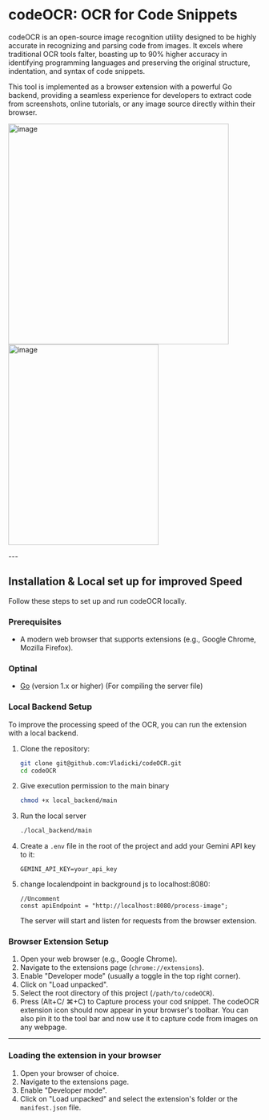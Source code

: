 # codeOCR:  OCR for Code Snippets

codeOCR is an open-source image recognition utility designed to be highly accurate in recognizing and parsing code from images. It excels where traditional OCR tools falter, boasting up to 90% higher accuracy in identifying programming languages and preserving the original structure, indentation, and syntax of code snippets.

This tool is implemented as a browser extension with a powerful Go backend, providing a seamless experience for developers to extract code from screenshots, online tutorials, or any image source directly within their browser.
<p float="left">
<img width="440" height="440" alt="image" src="https://github.com/user-attachments/assets/5b1eef8f-7fec-4e1e-a085-e7a7a65d028f" />
<img width="300" height="400" alt="image" src="https://github.com/user-attachments/assets/150f8394-026b-4913-ba7d-dc90d0b6d68a" />

<p/>
---

## Installation & Local set up for improved Speed

Follow these steps to set up and run codeOCR locally.

### Prerequisites

*   A modern web browser that supports extensions (e.g., Google Chrome, Mozilla Firefox).
### Optinal
*   [Go](https://golang.org/doc/install) (version 1.x or higher) (For compiling the server file)


### Local Backend Setup

To improve the processing speed of the OCR, you can run the extension with a local backend.

1.  Clone the repository:
    ```bash
    git clone git@github.com:Vladicki/codeOCR.git
    cd codeOCR
    ```
2.  Give execution permission to the main binary
    ```bash
    chmod +x local_backend/main
    ```
3.  Run the local server
    ```bash
    ./local_backend/main
    ```
4. Create a `.env` file in the root of the project and add your Gemini API key to it:
    ```
    GEMINI_API_KEY=your_api_key
    ```
5. change localendpoint in background js to localhost:8080:
    ```
    //Uncomment
    const apiEndpoint = "http://localhost:8080/process-image";
    ```
    The server will start and listen for requests from the browser extension.

### Browser Extension Setup

1.  Open your web browser (e.g., Google Chrome).
2.  Navigate to the extensions page (`chrome://extensions`).
3.  Enable "Developer mode" (usually a toggle in the top right corner).
4.  Click on "Load unpacked".
5.  Select the root directory of this project (`/path/to/codeOCR`).
6.  Press (Alt+C/ ⌘+C) to Capture process your cod snippet. The codeOCR extension icon should now appear in your browser's toolbar. You can also pin it to the tool bar and now use it to capture code from images on any webpage.

---



### Loading the extension in your browser
1. Open your browser of choice.
2. Navigate to the extensions page.
3. Enable "Developer mode".
4. Click on "Load unpacked" and select the extension's folder or the `manifest.json` file.
